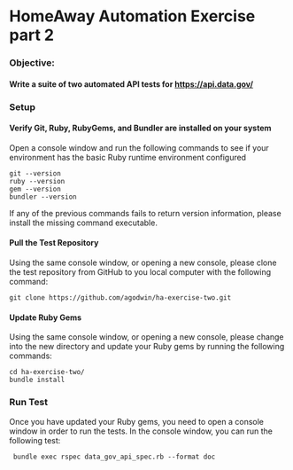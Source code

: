 # HomeAway Automation Exercise part 2

### Objective:
#### Write a suite of two automated API tests for https://api.data.gov/


    

### Setup
#### Verify Git, Ruby, RubyGems, and Bundler are installed on your system
  Open a console window and run the following commands to see if your environment has the basic Ruby runtime environment configured 

    git --version
    ruby --version
    gem --version
    bundler --version
    
  If any of the previous commands fails to return version information, please install the missing command executable.
  
#### Pull the Test Repository
  Using the same console window, or opening a new console, please clone the test repository from GitHub to you local computer with the following command:
  
    git clone https://github.com/agodwin/ha-exercise-two.git
    
#### Update Ruby Gems
  Using the same console window, or opening a new console, please change into the new directory and update your Ruby gems by running the following commands:
  
    cd ha-exercise-two/
    bundle install
     
### Run Test  
  Once you have updated your Ruby gems, you need to open a console window in order to run the tests.
  In the console window, you can run the following test:

     bundle exec rspec data_gov_api_spec.rb --format doc

